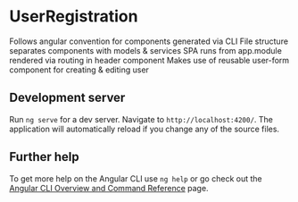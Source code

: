# UserRegistration

Follows angular convention for components generated via CLI
File structure separates components with models & services
SPA runs from app.module rendered via routing in header component
Makes use of reusable user-form component for creating & editing user

## Development server

Run `ng serve` for a dev server. Navigate to `http://localhost:4200/`. The application will automatically reload if you change any of the source files.

## Further help

To get more help on the Angular CLI use `ng help` or go check out the [Angular CLI Overview and Command Reference](https://angular.io/cli) page.
